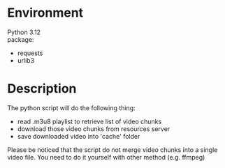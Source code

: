 # Environment
Python 3.12 \
package:
- requests
- urlib3

# Description
The python script will do the following thing:
- read .m3u8 playlist to retrieve list of video chunks
- download those video chunks from resources server
- save downloaded video into 'cache' folder

Please be noticed that the script do not merge video chunks into a single video file. You need to do it yourself with other method (e.g. ffmpeg)
